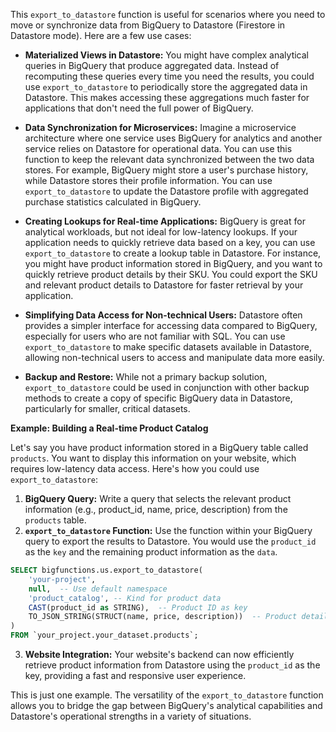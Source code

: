 This `export_to_datastore` function is useful for scenarios where you need to move or synchronize data from BigQuery to Datastore (Firestore in Datastore mode). Here are a few use cases:

* **Materialized Views in Datastore:** You might have complex analytical queries in BigQuery that produce aggregated data. Instead of recomputing these queries every time you need the results, you could use `export_to_datastore` to periodically store the aggregated data in Datastore.  This makes accessing these aggregations much faster for applications that don't need the full power of BigQuery.

* **Data Synchronization for Microservices:**  Imagine a microservice architecture where one service uses BigQuery for analytics and another service relies on Datastore for operational data.  You can use this function to keep the relevant data synchronized between the two data stores.  For example, BigQuery might store a user's purchase history, while Datastore stores their profile information.  You can use `export_to_datastore` to update the Datastore profile with aggregated purchase statistics calculated in BigQuery.

* **Creating Lookups for Real-time Applications:** BigQuery is great for analytical workloads, but not ideal for low-latency lookups.  If your application needs to quickly retrieve data based on a key, you can use `export_to_datastore` to create a lookup table in Datastore.  For instance, you might have product information stored in BigQuery, and you want to quickly retrieve product details by their SKU. You could export the SKU and relevant product details to Datastore for faster retrieval by your application.

* **Simplifying Data Access for Non-technical Users:** Datastore often provides a simpler interface for accessing data compared to BigQuery, especially for users who are not familiar with SQL.  You can use `export_to_datastore` to make specific datasets available in Datastore, allowing non-technical users to access and manipulate data more easily.

* **Backup and Restore:**  While not a primary backup solution, `export_to_datastore` could be used in conjunction with other backup methods to create a copy of specific BigQuery data in Datastore, particularly for smaller, critical datasets.


**Example: Building a Real-time Product Catalog**

Let's say you have product information stored in a BigQuery table called `products`. You want to display this information on your website, which requires low-latency data access. Here's how you could use `export_to_datastore`:

1. **BigQuery Query:** Write a query that selects the relevant product information (e.g., product_id, name, price, description) from the `products` table.
2. **`export_to_datastore` Function:**  Use the function within your BigQuery query to export the results to Datastore. You would use the `product_id` as the `key` and the remaining product information as the `data`.

```sql
SELECT bigfunctions.us.export_to_datastore(
    'your-project',
    null,  -- Use default namespace
    'product_catalog', -- Kind for product data
    CAST(product_id as STRING),  -- Product ID as key
    TO_JSON_STRING(STRUCT(name, price, description))  -- Product details as JSON
)
FROM `your_project.your_dataset.products`;
```

3. **Website Integration:** Your website's backend can now efficiently retrieve product information from Datastore using the `product_id` as the key, providing a fast and responsive user experience.


This is just one example.  The versatility of the `export_to_datastore` function allows you to bridge the gap between BigQuery's analytical capabilities and Datastore's operational strengths in a variety of situations.

